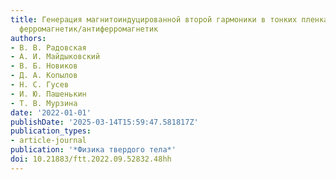 ```yaml
---
title: Генерация магнитоиндуцированной второй гармоники в тонких пленках с интерфейсами
  ферромагнетик/антиферромагнетик
authors:
- В. В. Радовская
- А. И. Майдыковский
- В. Б. Новиков
- Д. А. Копылов
- Н. С. Гусев
- И. Ю. Пашенькин
- Т. В. Мурзина
date: '2022-01-01'
publishDate: '2025-03-14T15:59:47.581817Z'
publication_types:
- article-journal
publication: '*Физика твердого тела*'
doi: 10.21883/ftt.2022.09.52832.48hh
---
```

